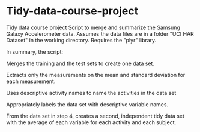 # Tidy-data-course-project
Tidy data course project
Script to merge and summarize the Samsung Galaxy Accelerometer data. Assumes the data files are in a folder "UCI HAR Dataset" in the working directory. Requires the "plyr" library.

In summary, the script:

Merges the training and the test sets to create one data set.

Extracts only the measurements on the mean and standard deviation for each measurement.

Uses descriptive activity names to name the activities in the data set

Appropriately labels the data set with descriptive variable names.

From the data set in step 4, creates a second, independent tidy data set with the average of each variable for each activity and each subject.
